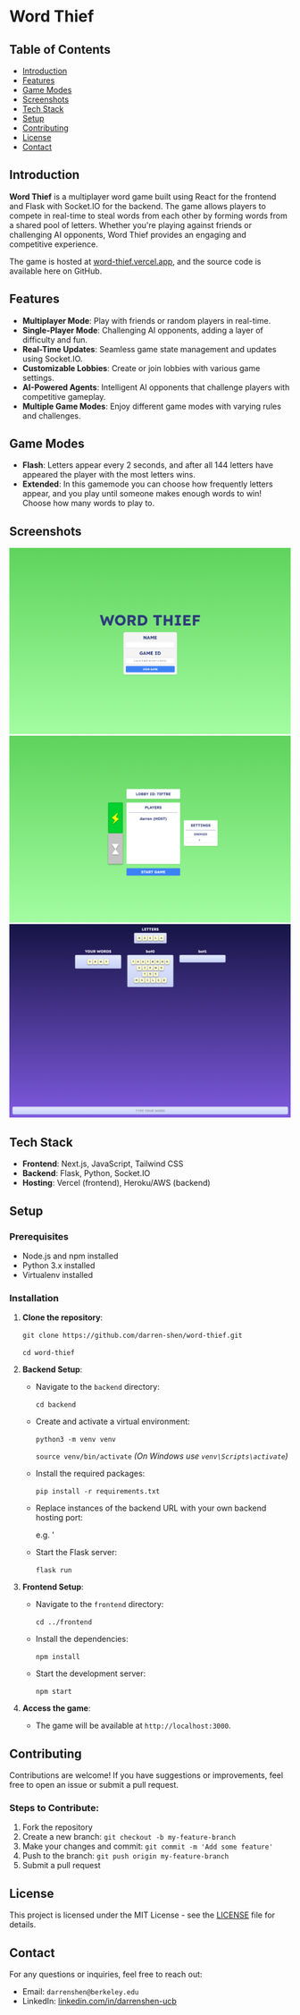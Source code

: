 # Word Thief

## Table of Contents

- [Introduction](#introduction)
- [Features](#features)
- [Game Modes](#game-modes)
- [Screenshots](#screenshots)
- [Tech Stack](#tech-stack)
- [Setup](#setup)
- [Contributing](#contributing)
- [License](#license)
- [Contact](#contact)

## Introduction

**Word Thief** is a multiplayer word game built using React for the frontend and Flask with Socket.IO for the backend. The game allows players to compete in real-time to steal words from each other by forming words from a shared pool of letters. Whether you're playing against friends or challenging AI opponents, Word Thief provides an engaging and competitive experience.

The game is hosted at [word-thief.vercel.app](https://word-thief.vercel.app), and the source code is available here on GitHub.

## Features

- **Multiplayer Mode**: Play with friends or random players in real-time.
- **Single-Player Mode**: Challenging AI opponents, adding a layer of difficulty and fun.
- **Real-Time Updates**: Seamless game state management and updates using Socket.IO.
- **Customizable Lobbies**: Create or join lobbies with various game settings.
- **AI-Powered Agents**: Intelligent AI opponents that challenge players with competitive gameplay.
- **Multiple Game Modes**: Enjoy different game modes with varying rules and challenges.

## Game Modes

- **Flash**: Letters appear every 2 seconds, and after all 144 letters have appeared the player with the most letters wins.
- **Extended**: In this gamemode you can choose how frequently letters appear, and you play until someone makes enough words to win! Choose how many words to play to.

## Screenshots

![Form Screenshot](./images/form.png)
![Lobby Screenshot](./images/lobby.png)
![Game Screenshot](./images/game.png)

## Tech Stack

- **Frontend**: Next.js, JavaScript, Tailwind CSS
- **Backend**: Flask, Python, Socket.IO
- **Hosting**: Vercel (frontend), Heroku/AWS (backend)

## Setup

### Prerequisites

- Node.js and npm installed
- Python 3.x installed
- Virtualenv installed

### Installation

1. **Clone the repository**:

   `git clone https://github.com/darren-shen/word-thief.git`

   `cd word-thief`

2. **Backend Setup**:

   - Navigate to the `backend` directory:

     `cd backend`

   - Create and activate a virtual environment:

     `python3 -m venv venv`

     `source venv/bin/activate`  *(On Windows use `venv\Scripts\activate`)*

   - Install the required packages:

     `pip install -r requirements.txt`

   - Replace instances of the backend URL with your own backend hosting port:

     e.g. '

   - Start the Flask server:

     `flask run`

3. **Frontend Setup**:

   - Navigate to the `frontend` directory:

     `cd ../frontend`

   - Install the dependencies:

     `npm install`

   - Start the development server:

     `npm start`

4. **Access the game**:

   - The game will be available at `http://localhost:3000`.

## Contributing

Contributions are welcome! If you have suggestions or improvements, feel free to open an issue or submit a pull request.

### Steps to Contribute:

1. Fork the repository
2. Create a new branch: `git checkout -b my-feature-branch`
3. Make your changes and commit: `git commit -m 'Add some feature'`
4. Push to the branch: `git push origin my-feature-branch`
5. Submit a pull request

## License

This project is licensed under the MIT License - see the [LICENSE](LICENSE) file for details.

## Contact

For any questions or inquiries, feel free to reach out:

- Email: `darrenshen@berkeley.edu`
- LinkedIn: [linkedin.com/in/darrenshen-ucb](https://linkedin.com/in/darrenshen-ucb)



